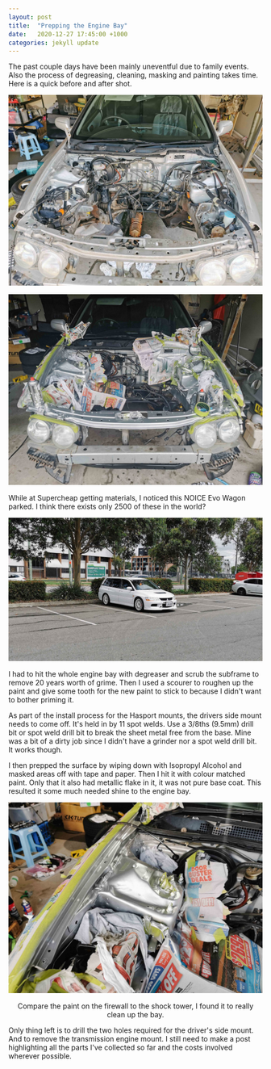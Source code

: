 ```yaml
---
layout: post
title:  "Prepping the Engine Bay"
date:   2020-12-27 17:45:00 +1000
categories: jekyll update
---
```


The past couple days have been mainly uneventful due to family events. Also the process of degreasing, cleaning, masking and painting takes time. Here is a quick before and after shot.
<br>

![before](/images/prep_1.jpg)


![after](/images/prep_2.jpg)

While at Supercheap getting materials, I noticed this NOICE Evo Wagon parked. I think there exists only 2500 of these in the world?

![after](/images/prep_3.jpg)


I had to hit the whole engine bay with degreaser and scrub the subframe to remove 20 years worth of grime. Then I used a scourer to roughen up the paint and give some tooth for the new paint to stick to because I didn't want to bother priming it. 

As part of the install process for the Hasport mounts, the drivers side mount needs to come off. It's held in by 11 spot welds. Use a 3/8ths (9.5mm) drill bit or spot weld drill bit to break the sheet metal free from the base. Mine was a bit of a dirty job since I didn't have a grinder nor a spot weld drill bit. It works though.

I then prepped the surface by wiping down with Isopropyl Alcohol and masked areas off with tape and paper. Then I hit it with colour matched paint. Only that it also had metallic flake in it, it was not pure base coat. This resulted it some much needed shine to the engine bay.

![after](/images/prep_4.jpg)<center>
Compare the paint on the firewall to the shock tower, I found it to really clean up the bay.
</center> 

Only thing left is to drill the two holes required for the driver's side mount. And to remove the transmission engine mount. I still need to make a post highlighting all the parts I've collected so far and the costs involved wherever possible.

